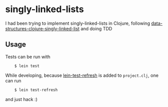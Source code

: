 # singly-linked-lists

I had been trying to implement singly-linked-lists in Clojure, following [data-structures-clojure-singly-linked-list](http://macromancy.com/2014/01/16/data-structures-clojure-singly-linked-list.html) and doing TDD

## Usage

Tests can be run with

```
    $ lein test
```

While developing, because [lein-test-refresh](https://github.com/jakemcc/lein-test-refresh) is added to ``project.clj``, one can run

```
    $ lein test-refresh
```

and just hack :)

